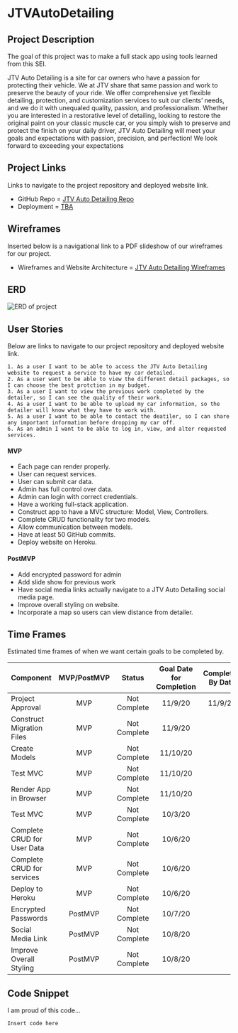 # JTVAutoDetailing

## Project Description

The goal of this project was to make a full stack app using tools learned from this SEI.  

JTV Auto Detailing is a site for car owners who have a passion for protecting their vehicle. We at JTV share that same passion and work to preserve the beauty of your ride. We offer comprehensive yet flexible detailing, protection, and customization services to suit our clients’ needs, and we do it with unequaled quality, passion, and professionalism. Whether you are interested in a restorative level of detailing, looking to restore the original paint on your classic muscle car, or you simply wish to preserve and protect the finish on your daily driver, JTV Auto Detailing will meet your goals and expectations with passion, precision, and perfection! We look forward to exceeding your expectations

## Project Links

Links to navigate to the project repository and deployed website link. 

- GitHub Repo = [JTV Auto Detailing Repo](https://github.com/Jonny2424/JTVAutoDetailing)
- Deployment = [TBA]() 

## Wireframes

Inserted below is a navigational link to a PDF slideshow of our wireframes for our project.

- Wireframes and Website Architecture = [JTV Auto Detailing Wireframes](https://docs.google.com/presentation/d/1hKDQry8jhGIIsAzt4RU7GAvs33cfLsOFxE6a6iSOaH0/edit?usp=sharing)

## ERD

![ERD of project](https://i.imgur.com/PjZjIdk.png)

## User Stories

Below are links to navigate to our project repository and deployed website link. 

	1. As a user I want to be able to access the JTV Auto Detailing website to request a service to have my car detailed.
	2. As a user want to be able to view the different detail packages, so I can choose the best protction in my budget.
	3. As a user I want to view the previous work completed by the detailer, so I can see the quality of their work.
	4. As a user I want to be able to upload my car information, so the detailer will know what they have to work with.
	5. As a user I want to be able to contact the deatiler, so I can share any important information before dropping my car off.
  	6. As an admin I want to be able to log in, view, and alter requested services.

#### MVP
- Each page can render properly.
- User can request services. 
- User can submit car data.
- Admin has full control over data.
- Admin can login with correct credentials.
- Have a working full-stack application.
- Construct app to have a MVC structure: Model, View, Controllers.
- Complete CRUD functionality for two models. 
- Allow communication between models.
- Have at least 50 GitHub commits.
- Deploy website on Heroku.


#### PostMVP 
- Add encrypted password for admin
- Add slide show for previous work
- Have social media links actually navigate to a JTV Auto Detailing social media page.
- Improve overall styling on website. 
- Incorporate a map so users can view distance from detailer.


## Time Frames

Estimated time frames of when we want certain goals to be completed by. 

| Component | MVP/PostMVP | Status | Goal Date for Completion | Completed By Date |
| --- | :---: | :---: | :---: | :---: |
| Project Approval | MVP | Not Complete | 11/9/20 | 11/9/20 |
| Construct Migration Files | MVP | Not Complete | 11/9/20 |  |
| Create Models  | MVP | Not Complete | 11/10/20 |  |
| Test MVC  | MVP | Not Complete | 11/10/20 |  |
| Render App in Browser | MVP | Not Complete | 11/10/20 |  |
| Test MVC  | MVP | Not Complete | 10/3/20 |  |
| Complete CRUD for User Data  | MVP | Not Complete | 10/6/20 |  |
| Complete CRUD for services  | MVP | Not Complete | 10/6/20 |  |
| Deploy to Heroku  | MVP | Not Complete | 10/6/20 |  |
| Encrypted Passwords  | PostMVP | Not Complete | 10/7/20 |  |
| Social Media Link | PostMVP | Not Complete | 10/8/20 |  |
| Improve Overall Styling | PostMVP | Not Complete | 10/8/20 |  |


## Code Snippet  

I am proud of this code... 

```
Insert code here

```
